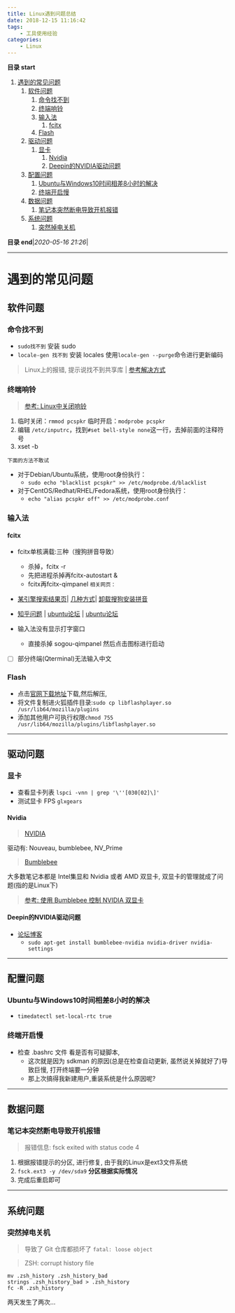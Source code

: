 ```yaml
---
title: Linux遇到问题总结
date: 2018-12-15 11:16:42
tags: 
    - 工具使用经验
categories: 
    - Linux
---
```


**目录 start**

1. [遇到的常见问题](#遇到的常见问题)
    1. [软件问题](#软件问题)
        1. [命令找不到](#命令找不到)
        1. [终端响铃](#终端响铃)
        1. [输入法](#输入法)
            1. [fcitx](#fcitx)
        1. [Flash](#flash)
    1. [驱动问题](#驱动问题)
        1. [显卡](#显卡)
            1. [Nvidia](#nvidia)
            1. [Deepin的NVIDIA驱动问题](#deepin的nvidia驱动问题)
    1. [配置问题](#配置问题)
        1. [Ubuntu与Windows10时间相差8小时的解决](#ubuntu与windows10时间相差8小时的解决)
        1. [终端开启慢](#终端开启慢)
    1. [数据问题](#数据问题)
        1. [笔记本突然断电导致开机报错](#笔记本突然断电导致开机报错)
    1. [系统问题](#系统问题)
        1. [突然掉电关机](#突然掉电关机)

**目录 end**|_2020-05-16 21:26_|
****************************************
# 遇到的常见问题

## 软件问题
### 命令找不到
- `sudo找不到` 安装 sudo
- `locale-gen 找不到` 安装 locales 使用`locale-gen --purge`命令进行更新编码

> Linux上的报错, 提示说找不到共享库 | [参考解决方式 ](http://www.cnblogs.com/Anker/p/3209876.html)

### 终端响铃
> [参考: Linux中关闭响铃](https://blog.csdn.net/u010691256/article/details/9048729)

1. 临时关闭：`rmmod pcspkr` 临时开启：`modprobe pcspkr`
1. 编辑 `/etc/inputrc`，找到`#set bell-style none`这一行，去掉前面的注释符号
1. xset -b

`下面的方法不敢试`
- 对于Debian/Ubuntu系统，使用root身份执行：
    - `sudo echo "blacklist pcspkr" >> /etc/modprobe.d/blacklist`
- 对于CentOS/Redhat/RHEL/Fedora系统，使用root身份执行：
    - `echo "alias pcspkr off" >> /etc/modprobe.conf `

### 输入法
#### fcitx
- fcitx单核满载:三种（搜狗拼音导致）
    - 杀掉，fcitx -r
    - 先把进程杀掉再fcitx-autostart &
    - fcitx再fcitx-qimpanel
`相关网页：`
- [某引擎搜索结果页](https://ausdn.com/s/ubuntu+cpu+fcitx)| [几种方式](https://www.findhao.net/res/786)| [卸载搜狗安装拼音](http://tieba.baidu.com/p/3863217434)
- [知乎问题](https://www.zhihu.com/question/19839748) | [ubuntu论坛](http://forum.ubuntu.com.cn/viewtopic.php?f=122&t=173730&p=1299087) | [ubuntu论坛](http://forum.ubuntu.com.cn/viewtopic.php?f=8&t=194486&start=0)

- 输入法没有显示打字窗口
    - 直接杀掉 sogou-qimpanel 然后点击图标进行启动

- [ ] 部分终端(Qterminal)无法输入中文

### Flash
- 点击[官网下载地址](https://get.adobe.com/cn/flashplayer/)下载,然后解压,
- 将文件复制进火狐插件目录:`sudo cp libflashplayer.so  /usr/lib64/mozilla/plugins`
- 添加其他用户可执行权限`chmod 755 /usr/lib64/mozilla/plugins/libflashplayer.so`

******************************************************

## 驱动问题
### 显卡
- 查看显卡列表  `lspci -vnn | grep '\''[030[02]\]'`
- 测试显卡 FPS `glxgears`

#### Nvidia
> [NVIDIA](https://wiki.archlinux.org/index.php/NVIDIA_(%E7%AE%80%E4%BD%93%E4%B8%AD%E6%96%87)#.E5.AE.89.E8.A3.85)

驱动有: Nouveau, bumblebee, NV_Prime  

> [Bumblebee ](https://wiki.archlinux.org/index.php/Bumblebee_(%E7%AE%80%E4%BD%93%E4%B8%AD%E6%96%87))  

大多数笔记本都是 Intel集显和 Nvidia 或者 AMD 双显卡, 双显卡的管理就成了问题(指的是Linux下)
> [参考: 使用 Bumblebee 控制 NVIDIA 双显卡](https://www.cnblogs.com/congbo/archive/2012/09/12/2682105.html)



#### Deepin的NVIDIA驱动问题
- [论坛博客](https://bbs.deepin.org/forum.php?mod=viewthread&tid=132312)
    - `sudo apt-get install bumblebee-nvidia nvidia-driver nvidia-settings`

************************************************

## 配置问题
### Ubuntu与Windows10时间相差8小时的解决
- `timedatectl set-local-rtc true `

### 终端开启慢
- 检查 .bashrc 文件 看是否有可疑脚本,
    - 这次就是因为 sdkman 的原因(总是在检查自动更新, 虽然说关掉就好了)导致巨慢, 打开终端要一分钟
    - 那上次搞得我新建用户,重装系统是什么原因呢?

*********************************************

## 数据问题
### 笔记本突然断电导致开机报错
> 报错信息: fsck exited with status code 4

1. 根据报错提示的分区, 进行修复, 由于我的Linux是ext3文件系统
1. `fsck.ext3 -y /dev/sda9` **分区根据实际情况**
1. 完成后重启即可

************************

## 系统问题
### 突然掉电关机
> 导致了 Git 仓库都损坏了 `fatal: loose object`  

> ZSH: corrupt history file

```shell
mv .zsh_history .zsh_history_bad
strings .zsh_history_bad > .zsh_history
fc -R .zsh_history
```
两天发生了两次...

